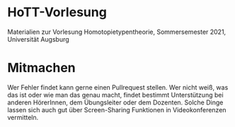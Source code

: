 # HoTT-Vorlesung
Materialien zur Vorlesung Homotopietypentheorie, Sommersemester 2021, Universität Augsburg

# Mitmachen
Wer Fehler findet kann gerne einen Pullrequest stellen.
Wer nicht weiß, was das ist oder wie man das genau macht, findet bestimmt Unterstützung bei anderen HörerInnen, dem Übungsleiter oder dem Dozenten.
Solche Dinge lassen sich auch gut über Screen-Sharing Funktionen in Videokonferenzen vermitteln.